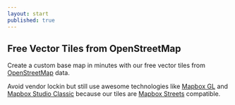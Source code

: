 ```yaml
---
layout: start
published: true
---
```


## Free Vector Tiles from OpenStreetMap

Create a custom base map in minutes with our free vector tiles from [OpenStreetMap](http://openstreetmap.org)
data.

Avoid vendor lockin but still use awesome technologies like [Mapbox GL](https://www.mapbox.com/mapbox-gl-js/) and
[Mapbox Studio Classic](https://www.mapbox.com/mapbox-studio-classic/) because our tiles are
[Mapbox Streets](https://www.mapbox.com/developers/vector-tiles/mapbox-streets-v5) compatible.

